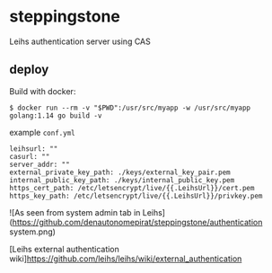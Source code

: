 # steppingstone
Leihs authentication server using CAS

## deploy

Build with docker:
```
$ docker run --rm -v "$PWD":/usr/src/myapp -w /usr/src/myapp golang:1.14 go build -v
```

example `conf.yml`
```
leihsurl: ""
casurl: ""
server_addr: ""
external_private_key_path: ./keys/external_key_pair.pem
internal_public_key_path: ./keys/internal_public_key.pem
https_cert_path: /etc/letsencrypt/live/{{.LeihsUrl}}/cert.pem
https_key_path: /etc/letsencrypt/live/{{.LeihsUrl}}/privkey.pem
```

![As seen from system admin tab in Leihs](https://github.com/denautonomepirat/steppingstone/authentication system.png)


[Leihs external authentication wiki]https://github.com/leihs/leihs/wiki/external_authentication

